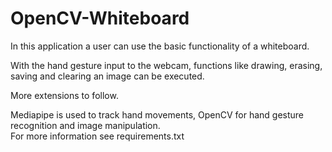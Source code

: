 # OpenCV-Whiteboard

In this application a user can use the basic functionality of a whiteboard.

With the hand gesture input to the webcam, functions like drawing, erasing, 
<br>
saving and clearing an image can be executed.

More extensions to follow.

Mediapipe is used to track hand movements, OpenCV for hand gesture recognition and image manipulation.
<br>
For more information see requirements.txt
